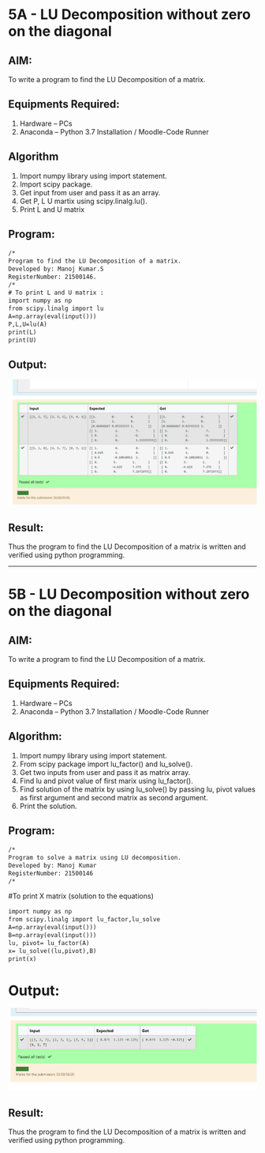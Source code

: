 # 5A - LU Decomposition without zero on the diagonal

## AIM:
To write a program to find the LU Decomposition of a matrix.

## Equipments Required:
1. Hardware – PCs
2. Anaconda – Python 3.7 Installation / Moodle-Code Runner

## Algorithm
1. Import numpy library using import statement.
2. Import scipy package.
3. Get input from user and pass it as an array.
4. Get P, L U martix using scipy.linalg.lu().
5. Print L and U matrix

## Program:
```
/*
Program to find the LU Decomposition of a matrix.
Developed by: Manoj Kumar.S
RegisterNumber: 21500146.
/*
# To print L and U matrix :
import numpy as np
from scipy.linalg import lu
A=np.array(eval(input()))
P,L,U=lu(A)
print(L)
print(U)
```

## Output:
![lu decomposition](./lu.png)


## Result:
Thus the program to find the LU Decomposition of a matrix is written and verified using python programming.


-------------------
# 5B - LU Decomposition without zero on the diagonal
## AIM:
To write a program to find the LU Decomposition of a matrix.

## Equipments Required:
1. Hardware – PCs
2. Anaconda – Python 3.7 Installation / Moodle-Code Runner

## Algorithm:
1. Import numpy library using import statement.
2. From scipy package import lu_factor() and lu_solve().
3. Get two inputs from user and pass it as matrix array.
4. Find lu and pivot value of first marix using lu_factor().
5. Find solution of the matrix by using lu_solve() by passing lu, pivot values as first argument and second matrix as second argument.
6. Print the solution.

## Program:
```
/*
Program to solve a matrix using LU decomposition.
Developed by: Manoj Kumar
RegisterNumber: 21500146
/*
```
#To print X matrix (solution to the equations)
```
import numpy as np
from scipy.linalg import lu_factor,lu_solve
A=np.array(eval(input()))
B=np.array(eval(input()))
lu, pivot= lu_factor(A)
x= lu_solve((lu,pivot),B)
print(x)
```
# Output:
![lu decomposition](./lub.png)

## Result:
Thus the program to find the LU Decomposition of a matrix is written and verified using python programming.

